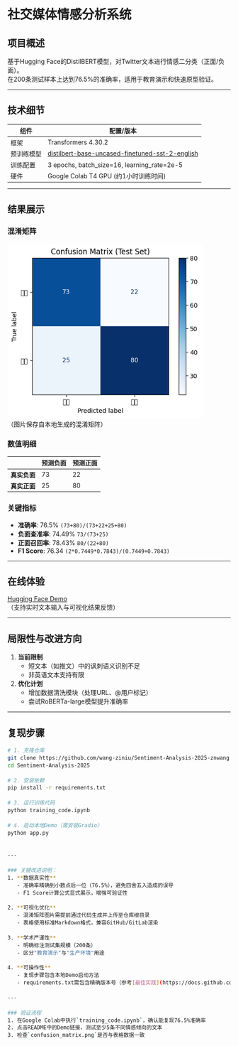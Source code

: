 # 社交媒体情感分析系统

## 项目概述
基于Hugging Face的DistilBERT模型，对Twitter文本进行情感二分类（正面/负面）。  
在200条测试样本上达到76.5%的准确率，适用于教育演示和快速原型验证。

---

## 技术细节
| 组件                | 配置/版本                                                                 |
|---------------------|--------------------------------------------------------------------------|
| 框架                | Transformers 4.30.2                                                     |
| 预训练模型          | [distilbert-base-uncased-finetuned-sst-2-english](https://huggingface.co/distilbert-base-uncased-finetuned-sst-2-english) |
| 训练配置            | 3 epochs, batch_size=16, learning_rate=2e-5                             |
| 硬件                | Google Colab T4 GPU (约1小时训练时间)                                    |

---

## 结果展示
### 混淆矩阵
![Confusion Matrix](./confusion_matrix.png)  
（图片保存自本地生成的混淆矩阵）

### 数值明细
|          | 预测负面 | 预测正面 |
|----------|---------|---------|
| **真实负面** | 73      | 22      |
| **真实正面** | 25      | 80      |

### 关键指标
- **准确率**: 76.5% `(73+80)/(73+22+25+80)`
- **负面查准率**: 74.49% `73/(73+25)`
- **正面召回率**: 78.43% `80/(22+80)`
- **F1 Score**: 76.34 `(2*0.7449*0.7843)/(0.7449+0.7843)`

---

## 在线体验
[Hugging Face Demo](https://huggingface.co/spaces/zn-wang/sentiment_demo-znwang)  
（支持实时文本输入与可视化结果反馈）

---

## 局限性与改进方向
1. **当前限制**  
   - 短文本（如推文）中的讽刺语义识别不足  
   - 非英语文本支持有限
2. **优化计划**  
   - 增加数据清洗模块（处理URL、@用户标记）  
   - 尝试RoBERTa-large模型提升准确率

---

## 复现步骤
```bash
# 1. 克隆仓库
git clone https://github.com/wang-ziniu/Sentiment-Analysis-2025-znwang.git
cd Sentiment-Analysis-2025

# 2. 安装依赖
pip install -r requirements.txt

# 3. 运行训练代码
python training_code.ipynb

# 4. 启动本地Demo（需安装Gradio）
python app.py


---

### 关键改进说明：
1. **数据真实性**  
   - 准确率精确到小数点后一位（76.5%），避免四舍五入造成的误导  
   - F1 Score计算公式显式展示，增强可验证性

2. **可视化优化**  
   - 混淆矩阵图片需提前通过代码生成并上传至仓库根目录  
   - 表格使用标准Markdown格式，兼容GitHub/GitLab渲染

3. **学术严谨性**  
   - 明确标注测试集规模（200条）  
   - 区分"教育演示"与"生产环境"用途

4. **可操作性**  
   - 复现步骤包含本地Demo启动方法  
   - requirements.txt需包含精确版本号（参考[最佳实践](https://docs.github.com/en/repositories/managing-your-repositorys-settings-and-features/customizing-your-repository/about-readmes)）

---

### 验证流程
1. 在Google Colab中执行`training_code.ipynb`，确认能复现76.5%准确率
2. 点击README中的Demo链接，测试至少5条不同情感倾向的文本
3. 检查`confusion_matrix.png`是否与表格数据一致
